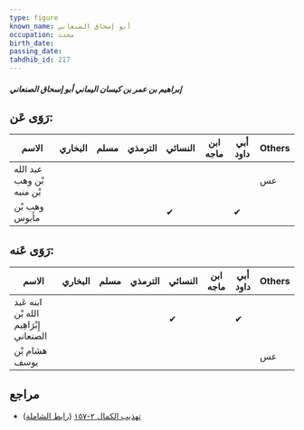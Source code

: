 ```yaml
---
type: figure
known_name: أبو إسحاق الصنعاني
occupation: محدث
birth_date:
passing_date:
tahdhib_id: 217
---
```

##### إبراهيم بن عمر بن كيسان اليماني أبو إسحاق الصنعاني

## رَوَى عَن:
| الاسم                     | البخاري | مسلم | الترمذي | النسائي | ابن ماجه | أبي داود | Others |
| ------------------------- | ------- | ---- | ------- | ------- | -------- | -------- | ------ |
| عبد الله بْن وهب بْن منبه |         |      |         |         |          |          | عس     |
| وهب بْن مأبوس             |         |      |         | ✔       |          | ✔        |        |
## رَوَى عَنه:
| الاسم                                   | البخاري | مسلم | الترمذي | النسائي | ابن ماجه | أبي داود | Others |
| --------------------------------------- | ------- | ---- | ------- | ------- | -------- | -------- | ------ |
| ابنه عَبد الله بْن إِبْرَاهِيم الصنعاني |         |      |         | ✔       |          | ✔        |        |
| هشام بْن يوسف                           |         |      |         |         |          |          | عس     |
## مراجع
- [تهذيب الكمال ٢-١٥٧](obsidian://open?vault=Tahdhib-al-Kamal&file=Figures/٢١٧-إبراهيم%20بن%20عمر%20بن%20كيسان%20اليماني%20أبو%20إسحاق%20الصنعاني) ([رابط الشاملة](https://shamela.ws/book/3722/638))